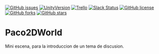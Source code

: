 [![GitHub issues](https://img.shields.io/github/issues/MoonAntonio/Paco2DWorld.svg)](https://github.com/MoonAntonio/Paco2DWorld/issues)
[![UnityVersion](https://img.shields.io/badge/Unity-2017.2.0f3-orange.svg)](https://unity3d.com/es)
[![Trello](https://img.shields.io/badge/Trello-OFF-red.svg)](https://github.com/MoonAntonio/Paco2DWorld)
[![Slack Status](https://moonantonio.herokuapp.com/badge.svg)](https://moonantonio.herokuapp.com/)
[![GitHub license](https://img.shields.io/github/license/MoonAntonio/Paco2DWorld.svg)](https://github.com/MoonAntonio/Paco2DWorld/blob/master/LICENSE)
[![GitHub forks](https://img.shields.io/github/forks/MoonAntonio/Paco2DWorld.svg)](https://github.com/MoonAntonio/Paco2DWorld/network)
[![GitHub stars](https://img.shields.io/github/stars/MoonAntonio/Paco2DWorld.svg)](https://github.com/MoonAntonio/Paco2DWorld/stargazers)

# Paco2DWorld
Mini escena, para la introduccion de un tema de discusion.

